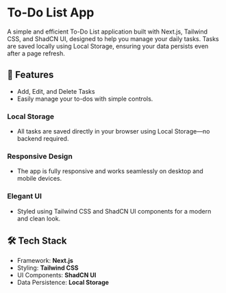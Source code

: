 # To-Do List App
A simple and efficient To-Do List application built with Next.js, Tailwind CSS, and ShadCN UI, designed to help you manage your daily tasks. Tasks are saved locally using Local Storage, ensuring your data persists even after a page refresh.

## 🚀 Features
- Add, Edit, and Delete Tasks
- Easily manage your to-dos with simple controls.

### Local Storage
- All tasks are saved directly in your browser using Local Storage—no backend required.

### Responsive Design
- The app is fully responsive and works seamlessly on desktop and mobile devices.

### Elegant UI
- Styled using Tailwind CSS and ShadCN UI components for a modern and clean look.

## 🛠️ Tech Stack
- Framework: **Next.js**
- Styling: **Tailwind CSS**
- UI Components: **ShadCN UI**
- Data Persistence: **Local Storage**
